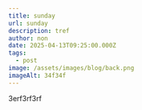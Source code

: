 ```yaml
---
title: sunday
url: sunday
description: tref
author: non
date: 2025-04-13T09:25:00.000Z
tags:
  - post
image: /assets/images/blog/back.png
imageAlt: 34f34f
---
```

3erf3rf3rf
